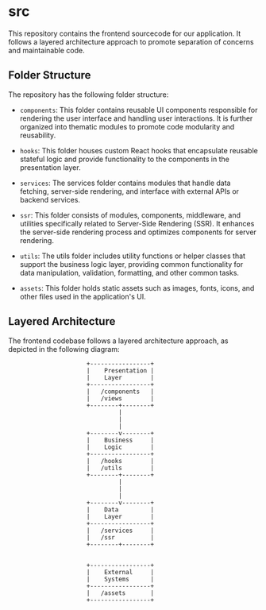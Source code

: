 # src

This repository contains the frontend sourcecode for our application. It follows a layered architecture approach to promote separation of concerns and maintainable code.

## Folder Structure

The repository has the following folder structure:

- `components`: This folder contains reusable UI components responsible for rendering the user interface and handling user interactions. It is further organized into thematic modules to promote code modularity and reusability.

- `hooks`: This folder houses custom React hooks that encapsulate reusable stateful logic and provide functionality to the components in the presentation layer.

- `services`: The services folder contains modules that handle data fetching, server-side rendering, and interface with external APIs or backend services.

- `ssr`: This folder consists of modules, components, middleware, and utilities specifically related to Server-Side Rendering (SSR). It enhances the server-side rendering process and optimizes components for server rendering.

- `utils`: The utils folder includes utility functions or helper classes that support the business logic layer, providing common functionality for data manipulation, validation, formatting, and other common tasks.

- `assets`: This folder holds static assets such as images, fonts, icons, and other files used in the application's UI.

## Layered Architecture

The frontend codebase follows a layered architecture approach, as depicted in the following diagram:

```
                      +-----------------+
                      |    Presentation |
                      |    Layer        |
                      +-----------------+
                      |   /components   |
                      |   /views        |
                      +--------+--------+
                               |
                               |
                               |
                      +--------v--------+
                      |    Business     |
                      |    Logic        |
                      +-----------------+
                      |   /hooks        |
                      |   /utils        |
                      +--------+--------+
                               |
                               |
                               |
                      +--------v--------+
                      |    Data         |
                      |    Layer        |
                      +-----------------+
                      |   /services     |
                      |   /ssr          |
                      +--------+--------+


                      +-----------------+
                      |    External     |
                      |    Systems      |
                      +-----------------+
                      |   /assets       |
                      +-----------------+
```
